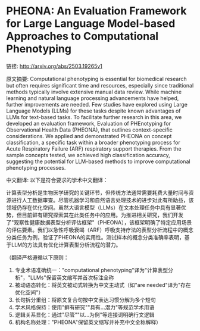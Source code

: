 # PHEONA: An Evaluation Framework for Large Language Model-based Approaches to Computational Phenotyping

链接: http://arxiv.org/abs/2503.19265v1

原文摘要:
Computational phenotyping is essential for biomedical research but often
requires significant time and resources, especially since traditional methods
typically involve extensive manual data review. While machine learning and
natural language processing advancements have helped, further improvements are
needed. Few studies have explored using Large Language Models (LLMs) for these
tasks despite known advantages of LLMs for text-based tasks. To facilitate
further research in this area, we developed an evaluation framework, Evaluation
of PHEnotyping for Observational Health Data (PHEONA), that outlines
context-specific considerations. We applied and demonstrated PHEONA on concept
classification, a specific task within a broader phenotyping process for Acute
Respiratory Failure (ARF) respiratory support therapies. From the sample
concepts tested, we achieved high classification accuracy, suggesting the
potential for LLM-based methods to improve computational phenotyping processes.

中文翻译:
以下是符合要求的学术中文翻译：

计算表型分析是生物医学研究的关键环节，但传统方法通常需要耗费大量时间与资源进行人工数据审查。尽管机器学习和自然语言处理技术的进步对此有所助益，该领域仍存在优化空间。虽然大语言模型（LLMs）在文本处理任务中具有显著优势，但目前鲜有研究探索其在此类任务中的应用。为推进相关研究，我们开发了"观察性健康数据表型分析评估框架"（PHEONA），该框架明确了特定应用场景的评估要素。我们以急性呼吸衰竭（ARF）呼吸支持疗法的表型分析流程中的概念分类任务为例，验证了PHEONA的实用性。测试样本的概念分类准确率表明，基于LLM的方法具有优化计算表型分析流程的潜力。

（翻译严格遵循以下原则：
1. 专业术语准确统一："computational phenotyping"译为"计算表型分析"，"LLMs"保留英文缩写并首次标注全称
2. 被动语态转化：将英文被动式转换为中文主动式（如"are needed"译为"存在优化空间"）
3. 长句拆分重组：将原文复合句按中文表达习惯分解为多个短句
4. 学术风格保持：使用"鲜有研究""具有...潜力"等规范学术用语
5. 逻辑关系显化：通过"尽管""以...为例"等连接词明确行文逻辑
6. 机构名称处理："PHEONA"保留英文缩写并补充中文全称解释）
